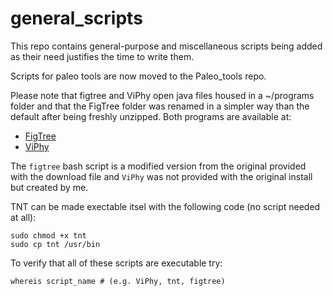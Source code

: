 general_scripts
===============

This repo contains general-purpose and miscellaneous scripts being added as their need justifies the time to write them.

Scripts for paleo tools are now moved to the Paleo_tools repo.

Please note that figtree and ViPhy open java files housed in a ~/programs folder and that the FigTree folder was renamed in a simpler way than the default after being freshly unzipped. Both programs are available at:

* [FigTree](http://tree.bio.ed.ac.uk/software/figtree/)
* [ViPhy](http://www.gris.tu-darmstadt.de/research/vissearch/projects/ViPhy/)

The `figtree` bash script is a modified version from the original provided with the download file and `ViPhy` was not provided with the original install but created by me.

TNT can be made exectable itsel with the following code (no script needed at all):
```{bash}
sudo chmod +x tnt
sudo cp tnt /usr/bin
```

To verify that all of these scripts are executable try:

```{bash}
whereis script_name # (e.g. ViPhy, tnt, figtree)
```
